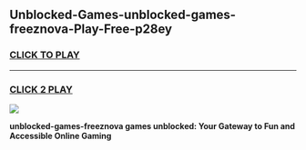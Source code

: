 
## Unblocked-Games-unblocked-games-freeznova-Play-Free-p28ey
<h3>
<a href="https://premium76.site?title=unblocked-games-freeznova&ref=09A">CLICK TO PLAY</a></h3>
<hr>

<h3>
<a href="https://premium76.site?title=unblocked-games-freeznova&ref=09A">CLICK 2 PLAY</a>
  
</h3>

<a href="https://premium76.site?title=unblocked-games-freeznova&ref=09A"><img src="https://clearcache.store/games.png"></a>


**unblocked-games-freeznova games unblocked: Your Gateway to Fun and Accessible Online Gaming**

